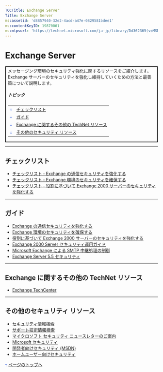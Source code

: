 ```yaml
---
TOCTitle: Exchange Server
Title: Exchange Server
ms:assetid: 'd8857940-32e2-4acd-a47e-0829581bdee1'
ms:contentKeyID: 19870061
ms:mtpsurl: 'https://technet.microsoft.com/ja-jp/library/Dd362365(v=MSDN.10)'
---
```


Exchange Server
===============

<p> </p>
<table cellpadding="0" cellspacing="0" style="border:1px solid black;">
<tbody>
<tr>
<td style="border:1px solid black;" colspan="5">
メッセージング環境のセキュリティ強化に関するリソースをご紹介します。Exchange サーバーのセキュリティを強化し維持していくための方法と最善策について説明します。
  
##### トピック
  
|                                                                                                                                                                              |                                                    |  
|------------------------------------------------------------------------------------------------------------------------------------------------------------------------------|----------------------------------------------------|  
| [<img src="images/dd362365.arrow_px_down(ja-jp,TechNet.10).gif" alt="チェックリスト" width="7" height="9" />](#eaa)                             | [チェックリスト](#eaa)                             |  
| [<img src="images/dd362365.arrow_px_down(ja-jp,TechNet.10).gif" alt="ガイド" width="7" height="9" />](#ekb)                                     | [ガイド](#ekb)                                     |  
| [<img src="images/dd362365.arrow_px_down(ja-jp,TechNet.10).gif" alt="Exchange に関するその他の TechNet リソース" width="7" height="9" />](#eab) | [Exchange に関するその他の TechNet リソース](#eab) |  
| [<img src="images/dd362365.arrow_px_down(ja-jp,TechNet.10).gif" alt="その他のセキュリティ リソース" width="7" height="9" />](#edc)              | [その他のセキュリティ リソース](#edc)              |

</td>
</tr>
</tbody>
</table>
 

------------------------------------------------------------------------

チェックリスト
--------------

-   [チェックリスト ‐ Exchange の通信セキュリティを強化する](http://www.microsoft.com/japan/technet/security/prodtech/exchangeserver/secmod47.mspx)
-   [チェックリスト ‐ Exchange 環境のセキュリティを確保する](http://www.microsoft.com/japan/technet/security/prodtech/exchangeserver/secmod45.mspx)
-   [チェックリスト ‐ 役割に基づいて Exchange 2000 サーバーのセキュリティを強化する](http://www.microsoft.com/japan/technet/security/prodtech/exchangeserver/secmod46.mspx)

------------------------------------------------------------------------

ガイド
------

-   [Exchange の通信セキュリティを強化する](http://www.microsoft.com/japan/technet/security/prodtech/exchangeserver/secmod44.mspx)
-   [Exchange 環境のセキュリティを確保する](http://www.microsoft.com/japan/technet/security/prodtech/exchangeserver/secmod42.mspx)
-   [役割に基づいて Exchange 2000 サーバーのセキュリティを強化する](http://www.microsoft.com/japan/technet/security/prodtech/exchangeserver/secmod43.mspx)
-   [Exchange 2000 Server セキュリティ運用ガイド](http://www.microsoft.com/japan/technet/security/prodtech/exchangeserver/opsguide/default.mspx)
-   [Microsoft Exchange による SMTP 中継処理の制御](http://www.microsoft.com/japan/technet/security/prodtech/exchangeserver/excrelay.mspx)
-   [Exchange Server 5.5 セキュリティ](http://www.microsoft.com/japan/technet/security/prodtech/exchangeserver/exc10.mspx)

------------------------------------------------------------------------

Exchange に関するその他の TechNet リソース
------------------------------------------

-   [Exchange TechCenter](http://www.microsoft.com/japan/technet/prodtechnol/exchange/2003/security.mspx)

------------------------------------------------------------------------

その他のセキュリティ リソース
-----------------------------

-   [セキュリティ情報検索](http://www.microsoft.com/japan/technet/security/current.aspx)
-   [サポート技術情報検索](http://support.microsoft.com/search/)
-   [マイクロソフト セキュリティ ニュースレターのご案内](http://www.microsoft.com/japan/technet/security/secnews/default.mspx)
-   [Microsoft セキュリティ](http://www.microsoft.com/japan/security/)
-   [開発者向けセキュリティ (MSDN)](http://www.microsoft.com/japan/msdn/security/)
-   [ホームユーザー向けセキュリティ](http://www.microsoft.com/japan/athome/security/default.mspx)

[<img src="images/dd362365.arrow_px_up(ja-jp,TechNet.10).gif" alt="ページのトップへ" width="7" height="9" />](#top) [ページのトップへ](#top)
